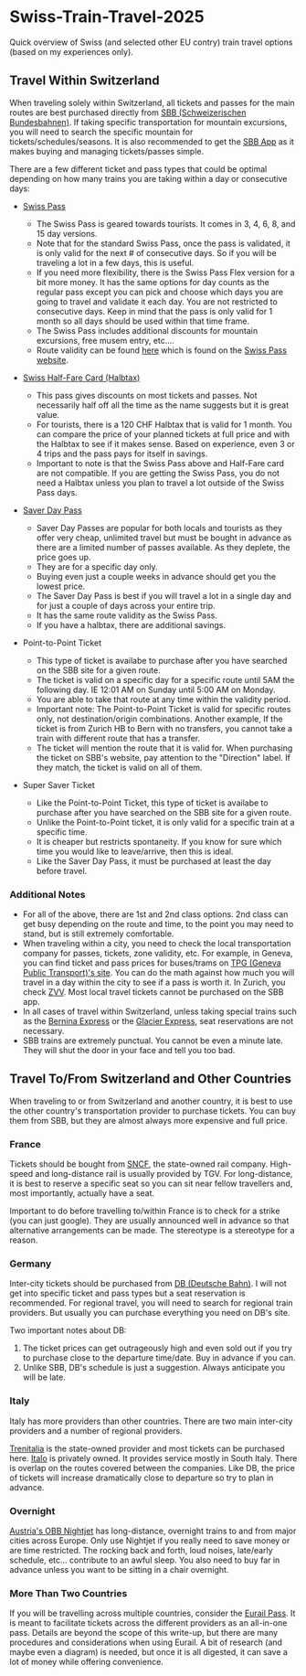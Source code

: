 # Swiss-Train-Travel-2025
Quick overview of Swiss (and selected other EU contry) train travel options (based on my experiences only).

## Travel Within Switzerland

When traveling solely within Switzerland, all tickets and passes for the main routes are best purchased directly from [SBB (Schweizerischen Bundesbahnen)](https://www.sbb.ch/en). If taking specific transportation for mountain excursions, you will need to search the specific mountain for tickets/schedules/seasons. It is also recommended to get the [SBB App](https://www.sbb.ch/en/travel-information/apps/sbb-mobile.html) as it makes buying and managing tickets/passes simple.

There are a few different ticket and pass types that could be optimal depending on how many trains you are taking within a day or consecutive days:

- [Swiss Pass](https://www.sbb.ch/en/tickets-offers/tickets/guests-abroad/swiss-travel-pass.html)
  - The Swiss Pass is geared towards tourists. It comes in 3, 4, 6, 8, and 15 day versions.
  - Note that for the standard Swiss Pass, once the pass is validated, it is only valid for the next # of consecutive days. So if you will be traveling a lot in a few days, this is useful.
  - If you need more flexibility, there is the Swiss Pass Flex version for a bit more money. It has the same options for day counts as the regular pass except you can pick and choose which days you are going to travel and validate it each day. You are not restricted to consecutive days. Keep in mind that the pass is only valid for 1 month so all days should be used within that time frame.
  - The Swiss Pass includes additional discounts for mountain excursions, free musem entry, etc....
  - Route validity can be found [here](https://www.travelswitzerland.com/en/downloads/?wpdmdl=63507) which is found on the [Swiss Pass website](https://swisstravelpass.com/).

- [Swiss Half-Fare Card (Halbtax)](https://www.sbb.ch/en/tickets-offers/tickets/guests-abroad/swiss-half-fare-card.html)
  - This pass gives discounts on most tickets and passes. Not necessarily half off all the time as the name suggests but it is great value.
  - For tourists, there is a 120 CHF Halbtax that is valid for 1 month. You can compare the price of your planned tickets at full price and with the Halbtax to see if it makes sense. Based on experience, even 3 or 4 trips and the pass pays for itself in savings.
  - Important to note is that the Swiss Pass above and Half-Fare card are not compatible. If you are getting the Swiss Pass, you do not need a Halbtax unless you plan to travel a lot outside of the Swiss Pass days.

- [Saver Day Pass](https://www.sbb.ch/en/tickets-offers/tickets/day-passes/saver-day-pass.html)
  - Saver Day Passes are popular for both locals and tourists as they offer very cheap, unlimited travel but must be bought in advance as there are a limited number of passes available. As they deplete, the price goes up.
  - They are for a specific day only.
  - Buying even just a couple weeks in advance should get you the lowest price.
  - The Saver Day Pass is best if you will travel a lot in a single day and for just a couple of days across your entire trip.
  - It has the same route validity as the Swiss Pass.
  - If you have a halbtax, there are additional savings.

- Point-to-Point Ticket
  - This type of ticket is availabe to purchase after you have searched on the SBB site for a given route.
  - The ticket is valid on a specific day for a specific route until 5AM the following day. IE 12:01 AM on Sunday until 5:00 AM on Monday.
  - You are able to take that route at any time within the validity period.
  - Important note: The Point-to-Point Ticket is valid for specific routes only, not destination/origin combinations. Another example, If the ticket is from Zurich HB to Bern with no transfers, you cannot take a train with different route that has a transfer.
  - The ticket will mention the route that it is valid for. When purchasing the ticket on SBB's website, pay attention to the "Direction" label. If they match, the ticket is valid on all of them.

- Super Saver Ticket
  - Like the Point-to-Point Ticket, this type of ticket is availabe to purchase after you have searched on the SBB site for a given route.
  - Unlike the Point-to-Point ticket, it is only valid for a specific train at a specific time.
  - It is cheaper but restricts spontaneity. If you know for sure which time you would like to leave/arrive, then this is ideal.
  - Like the Saver Day Pass, it must be purchased at least the day before travel.


### Additional Notes
- For all of the above, there are 1st and 2nd class options. 2nd class can get busy depending on the route and time, to the point you may need to stand, but is still extremely comfortable.
- When traveling within a city, you need to check the local transportation company for passes, tickets, zone validity, etc. For example, in Geneva, you can find ticket and pass prices for buses/trams on [TPG (Geneva Public Transport)'s site](https://www.tpg.ch/en/ticket-fares). You can do the math against how much you will travel in a day within the city to see if a pass is worth it. In Zurich, you check [ZVV](https://www.zvv.ch/en/travelcards-and-tickets/tickets.html). Most local travel tickets cannot be purchased on the SBB app.
- In all cases of travel within Switzerland, unless taking special trains such as the [Bernina Express](https://www.myswitzerland.com/en-ca/experiences/bernina-express/) or the [Glacier Express](https://glacierexpress.ch/en), seat reservations are not necessary.
- SBB trains are extremely punctual. You cannot be even a minute late. They will shut the door in your face and tell you too bad.

## Travel To/From Switzerland and Other Countries

When traveling to or from Switzerland and another country, it is best to use the other country's transportation provider to purchase tickets. You can buy them from SBB, but they are almost always more expensive and full price.

### France

Tickets should be bought from [SNCF](https://www.sncf-connect.com/en-en/), the state-owned rail company. High-speed and long-distance rail is usually provided by TGV. For long-distance, it is best to reserve a specific seat so you can sit near fellow travellers and, most importantly, actually have a seat.

Important to do before travelling to/within France is to check for a strike (you can just google). They are usually announced well in advance so that alternative arrangements can be made. The stereotype is a stereotype for a reason.

### Germany

Inter-city tickets should be purchased from [DB (Deutsche Bahn)](https://int.bahn.de/en). I will not get into specific ticket and pass types but a seat reservation is recommended. For regional travel, you will need to search for regional train providers. But usually you can purchase everything you need on DB's site.

Two important notes about DB:
1. The ticket prices can get outrageously high and even sold out if you try to purchase close to the departure time/date. Buy in advance if you can.
2. Unlike SBB, DB's schedule is just a suggestion. Always anticipate you will be late.

### Italy

Italy has more providers than other countries. There are two main inter-city providers and a number of regional providers.

[Trenitalia](https://www.trenitalia.com/en.html) is the state-owned provider and most tickets can be purchased here. [Italo](https://www.italotreno.com/en) is privately owned. It provides service mostly in South Italy. There is overlap on the routes covered between the companies. Like DB, the price of tickets will increase dramatically close to departure so try to plan in advance.

### Overnight

[Austria's OBB Nightjet](https://www.nightjet.com/en/) has long-distance, overnight trains to and from major cities across Europe. Only use Nightjet if you really need to save money or are time restricted. The rocking back and forth, loud noises, late/early schedule, etc... contribute to an awful sleep. You also need to buy far in advance unless you want to be sitting in a chair overnight.

### More Than Two Countries

If you will be travelling across multiple countries, consider the [Eurail Pass](https://www.eurail.com/en). It is meant to facilitate tickets across the different providers as an all-in-one pass. Details are beyond the scope of this write-up, but there are many procedures and considerations when using Eurail. A bit of research (and maybe even a diagram) is needed, but once it is all digested, it can save a lot of money while offering convenience.


